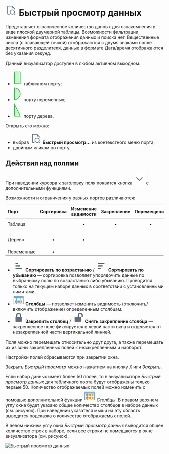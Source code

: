 # ![ ](../../images/icons/toolbar-controls/show-fast-viewer_default.svg) Быстрый просмотр данных

Представляет ограниченное количество данных для ознакомления в виде плоской двумерной таблицы. Возможности фильтрации, изменения формата отображения данных и поиска нет. Вещественные числа (с плавающей точкой) отображаются с двумя знаками после десятичного разделителя, данные в формате Дата/время отображаются без указания секунд.

Данный визуализатор доступен в любом активном выходном:

* ![ ](../../images/icons/app/node/ports/outputs/table_active.svg)   табличном порту;
* ![ ](../../images/icons/app/node/ports/outputs/variable_active.svg)  порту переменных;
* ![ ](../../images/icons/app/node/ports/outputs/tree_active.svg) порту дерева.

Открыть его можно:

* выбрав ![ ](../../images/icons/toolbar-controls/show-fast-viewer_default.svg) **Быстрый просмотр…** из контекстного меню порта;
* двойным кликом по порту.


## Действия над полями

При наведении курсора к заголовку поля появится кнопка ![ ](../../images/icons/toolbar-controls/down_default.svg) с дополнительными функциями.

Возможности и ограничения у разных портов различаются:

| Порт | Сортировка | Изменение видимости | Закрепление | Перемещение | Предел |
|:---|:--:|:--:|:--:|:--:|:---|
| Таблица | | • | • | • | 50 тысяч строк |
| Дерево | • | • | | | 10 тысяч дочерних узлов |
| Переменные | • | | | | &nbsp; |

* ![ ](../../images/icons/toolbar-controls/low-to-hight_default.svg) **Сортировать по возрастанию** / ![ ](../../images/icons/toolbar-controls/hight-to-low_default.svg) **Сортировать по убыванию** — сортировка позволяет упорядочить данные по выбранному полю по возрастанию либо убыванию. Проводится только на текущем наборе данных в соответствии с установленными лимитами.
* ![ ](../../images/icons/grid/columns.svg) **Столбцы** — позволяет изменить видимость (отключить/включить отображение) определенным столбцам.
* ![ ](../../images/icons/toolbar-controls/locked_default.svg) **Закрепить столбец** / ![ ](../../images/icons/toolbar-controls/unlocked_default.svg) **Снять закрепление столбца** — закрепленное поле фиксируется в левой части окна и отделяется от незакрепленной части вертикальной линией.

Поля можно перемещать относительно друг друга, а также перемещать их из зоны закрепленных полей к незакрепленным и наоборот.

Настройки полей сбрасываются при закрытии окна.

Закрыть *Быстрый просмотр* можно нажатием на кнопку *X* или *Закрыть*.

Если набор данных имеет более 50 полей, то в визуализаторе *Быстрый просмотр данных* для табличного порта будут отображены только первые 50. Количество отображаемых полей можно изменить с помощью дополнительной функции ![ ](../../images/icons/grid/columns.svg) *Столбцы*. В правом верхнем углу окна будет указано общее количество столбцов в наборе данных (см. рисунок). При наведении указателя мыши на эту область выводится подсказка о количестве отображаемых полей.

В левом нижнем углу окна *Быстрый просмотр данных* выводится общее количество строк в наборе, если все строки не помещаются в окне визуализатора (см. рисунок).

![Быстрый просмотр данных](./column_amt.png)